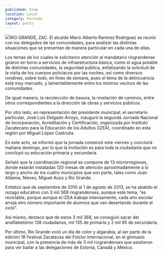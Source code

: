 ```yaml
---
published: true
location: Local
category: Portada
layout: posts
---
```


![](http://i.imgur.com/7RctmcDm.jpg)RIO GRANDE, ZAC. El alcalde Mario Alberto Ramírez Rodríguez se reunió con los delegados de las comunidades, para analizar las distintas situaciones que se presentan de manera particular en cada una de ellas.

Los temas de los cuales le solicitaron atención al mandatario riograndense giraron en torno a servicios de infraestructura básica, como el agua potable de distintas comunidades, la seguridad pública, enfatizando la solicitud de la visita de los cuerpos policiacos por las noches, así como diversos rondines, sobre todo, en fines de semana, pues el tema de la delincuencia está muy marcado, y lamentablemente entre los mismos vecinos de las comunidades.

De igual manera, la recolección de basura, la nivelación de caminos, entre otros correspondientes a la dirección de obras y servicios públicos.

Por otro lado, en representación del presidente municipal, el secretario particular, José Luis Delgado Arroyo, inauguró la segunda Jornada Nacional de Incorporación, Acreditación y Certificación, organizada por Instituto Zacatecano para la Educación de los Adultos (IZEA), coordinado en esta región por Miguel López Castruita.

En este acto, se informó que la jornada comenzó este viernes y concluirá mañana domingo, por lo que la invitación es para toda la ciudadanía que no concluyó su educación primaria y secundaria.

Señaló que la coordinación regional se compone de 13 microrregiones, donde estarán instaladas 120 mesas de atención aproximadamente a lo largo y ancho de los cuatro municipios que son parte, tales como Juan Aldama, Nieves, Miguel Auza y Río Grande.

Enfatizó que de septiembre de 2010 al 1 de agosto de 2013, se ha abatido el rezago educativo con 3 mil 368 riograndenses, aunque este tema, “es reciclable, porque aunque el IZEA trabaje intensamente, cada año escolar arroja otro número importante de alumnos que van desertando durante el ciclo”.

Así mismo, destacó que de estos 3 mil 368, se consiguió sacar del analfabetismo 138 ciudadanos, mil 135 de primaria y 2 mil 95 de secundaria.

Por último, Río Grande vivió un día de color y algarabía, al ser parte de la edición 18 Festival Zacatecas del Folclor Internacional, en el gimnasio municipal, con la presencia de más de 3 mil riograndenses que asistieron para ver bailar a las delegaciones de Estonia, Canadá y México.
